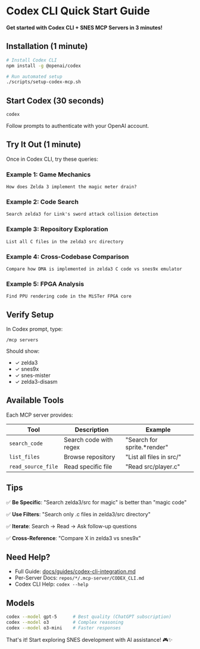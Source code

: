 # Codex CLI Quick Start Guide

**Get started with Codex CLI + SNES MCP Servers in 3 minutes!**

## Installation (1 minute)

```bash
# Install Codex CLI
npm install -g @openai/codex

# Run automated setup
./scripts/setup-codex-mcp.sh
```

## Start Codex (30 seconds)

```bash
codex
```

Follow prompts to authenticate with your OpenAI account.

## Try It Out (1 minute)

Once in Codex CLI, try these queries:

### Example 1: Game Mechanics
```
How does Zelda 3 implement the magic meter drain?
```

### Example 2: Code Search
```
Search zelda3 for Link's sword attack collision detection
```

### Example 3: Repository Exploration
```
List all C files in the zelda3 src directory
```

### Example 4: Cross-Codebase Comparison
```
Compare how DMA is implemented in zelda3 C code vs snes9x emulator
```

### Example 5: FPGA Analysis
```
Find PPU rendering code in the MiSTer FPGA core
```

## Verify Setup

In Codex prompt, type:

```
/mcp servers
```

Should show:
- ✓ zelda3
- ✓ snes9x
- ✓ snes-mister
- ✓ zelda3-disasm

## Available Tools

Each MCP server provides:

| Tool | Description | Example |
|------|-------------|---------|
| `search_code` | Search code with regex | "Search for sprite.*render" |
| `list_files` | Browse repository | "List all files in src/" |
| `read_source_file` | Read specific file | "Read src/player.c" |

## Tips

✅ **Be Specific**: "Search zelda3/src for magic" is better than "magic code"

✅ **Use Filters**: "Search only .c files in zelda3/src directory"

✅ **Iterate**: Search → Read → Ask follow-up questions

✅ **Cross-Reference**: "Compare X in zelda3 vs snes9x"

## Need Help?

- Full Guide: [docs/guides/codex-cli-integration.md](guides/codex-cli-integration.md)
- Per-Server Docs: `repos/*/.mcp-server/CODEX_CLI.md`
- Codex CLI Help: `codex --help`

## Models

```bash
codex --model gpt-5      # Best quality (ChatGPT subscription)
codex --model o3         # Complex reasoning
codex --model o3-mini    # Faster responses
```

That's it! Start exploring SNES development with AI assistance! 🎮✨
